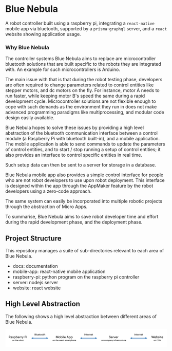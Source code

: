 # Blue Nebula
A robot controller built using a raspberry pi, integrating a `react-native` mobile app via bluetooth, supported by a `prisma`-`graphql` server, and a `react` website showing application usage.

### Why Blue Nebula
The controller systems Blue Nebula aims to replace are microcontroller bluetooth solutions that are built specific to the robots they are integrated with. An example for such microcontrollers is Arduino.

The main issue with that is that during the robot testing phase, developers are often required to change parameters related to control entities like stepper motors, and dc motors on the fly. For instance, motor A needs to run faster, while keeping motor B's speed the same during a rapid development cycle. Microcontroller solutions are not flexible enough to cope with such demands as the environment they run in does not make advanced programming paradigms like multiprocessing, and modular code design easily available.

Blue Nebula hopes to solve these issues by providing a high level abstraction of the bluetooth communication interface between a control module (a Raspberry Pi with bluetooth built-in), and a mobile application. The mobile application is able to send commands to update the parameters of control entities, and to start / stop running a setup of control entities; it also provides an interface to control specific entities in real time.

Such setup data can then be sent to a server for storage in a database.

Blue Nebula mobile app also provides a simple control interface for people who are not robot developers to use upon robot deployment. This interface is designed within the app through the AppMaker feature by the robot developers using a zero-code approach.

The same system can easily be incorporated into multiple robotic projects through the abstraction of Micro Apps.

To summarise, Blue Nebula aims to save robot developer time and effort during the rapid development phase, and the deployment phase.

## Project Structure

This repository manages a suite of sub-directories relevant to each area of Blue Nebula.
- docs: documentation
- mobile-app: react-native mobile application
- raspberry-pi: python program on the raspberry pi controller
- server: nodejs server
- website: react website

## High Level Abstraction
The following shows a high level abstraction between different areas of Blue Nebula.

![Module Relations](docs/module-relations.png)
